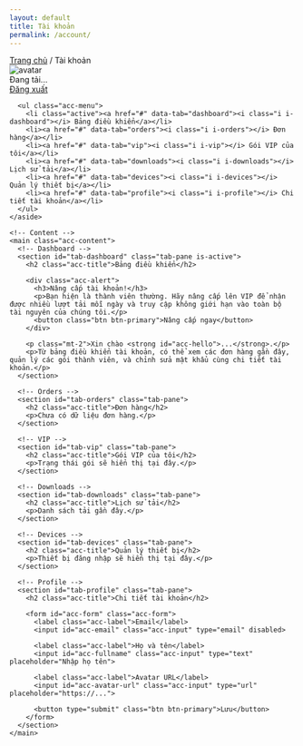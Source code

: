 ```yaml
---
layout: default
title: Tài khoản
permalink: /account/
---
```


<link rel="stylesheet" href="{{ '/assets/css/account.css' | relative_url }}">

<section class="account-container">
  <nav class="breadcrumb">
    <a href="{{ '/' | relative_url }}">Trang chủ</a>
    <span>/</span>
    <span>Tài khoản</span>
  </nav>

  <div class="account-grid">
    <!-- Sidebar -->
    <aside class="acc-sidebar">
      <div class="acc-card acc-user">
        <img id="acc-avatar" class="acc-avatar" src="{{ '/assets/images/sal.jpg' | relative_url }}" alt="avatar">
        <div class="acc-user-info">
          <div id="acc-name" class="acc-name">Đang tải...</div>
          <a id="acc-signout" href="#" class="acc-signout">Đăng xuất</a>
        </div>
      </div>

      <ul class="acc-menu">
        <li class="active"><a href="#" data-tab="dashboard"><i class="i i-dashboard"></i> Bảng điều khiển</a></li>
        <li><a href="#" data-tab="orders"><i class="i i-orders"></i> Đơn hàng</a></li>
        <li><a href="#" data-tab="vip"><i class="i i-vip"></i> Gói VIP của tôi</a></li>
        <li><a href="#" data-tab="downloads"><i class="i i-downloads"></i> Lịch sử tải</a></li>
        <li><a href="#" data-tab="devices"><i class="i i-devices"></i> Quản lý thiết bị</a></li>
        <li><a href="#" data-tab="profile"><i class="i i-profile"></i> Chi tiết tài khoản</a></li>
      </ul>
    </aside>

    <!-- Content -->
    <main class="acc-content">
      <!-- Dashboard -->
      <section id="tab-dashboard" class="tab-pane is-active">
        <h2 class="acc-title">Bảng điều khiển</h2>

        <div class="acc-alert">
          <h3>Nâng cấp tài khoản!</h3>
          <p>Bạn hiện là thành viên thường. Hãy nâng cấp lên VIP để nhận được nhiều lượt tải mỗi ngày và truy cập không giới hạn vào toàn bộ tài nguyên của chúng tôi.</p>
          <button class="btn btn-primary">Nâng cấp ngay</button>
        </div>

        <p class="mt-2">Xin chào <strong id="acc-hello">...</strong>.</p>
        <p>Từ bảng điều khiển tài khoản, có thể xem các đơn hàng gần đây, quản lý các gói thành viên, và chỉnh sửa mật khẩu cùng chi tiết tài khoản.</p>
      </section>

      <!-- Orders -->
      <section id="tab-orders" class="tab-pane">
        <h2 class="acc-title">Đơn hàng</h2>
        <p>Chưa có dữ liệu đơn hàng.</p>
      </section>

      <!-- VIP -->
      <section id="tab-vip" class="tab-pane">
        <h2 class="acc-title">Gói VIP của tôi</h2>
        <p>Trạng thái gói sẽ hiển thị tại đây.</p>
      </section>

      <!-- Downloads -->
      <section id="tab-downloads" class="tab-pane">
        <h2 class="acc-title">Lịch sử tải</h2>
        <p>Danh sách tải gần đây.</p>
      </section>

      <!-- Devices -->
      <section id="tab-devices" class="tab-pane">
        <h2 class="acc-title">Quản lý thiết bị</h2>
        <p>Thiết bị đăng nhập sẽ hiển thị tại đây.</p>
      </section>

      <!-- Profile -->
      <section id="tab-profile" class="tab-pane">
        <h2 class="acc-title">Chi tiết tài khoản</h2>

        <form id="acc-form" class="acc-form">
          <label class="acc-label">Email</label>
          <input id="acc-email" class="acc-input" type="email" disabled>

          <label class="acc-label">Họ và tên</label>
          <input id="acc-fullname" class="acc-input" type="text" placeholder="Nhập họ tên">

          <label class="acc-label">Avatar URL</label>
          <input id="acc-avatar-url" class="acc-input" type="url" placeholder="https://...">

          <button type="submit" class="btn btn-primary">Lưu</button>
        </form>
      </section>
    </main>
  </div>
</section>

<script type="module" src="{{ '/assets/js/account-page.js' | relative_url }}"></script>
